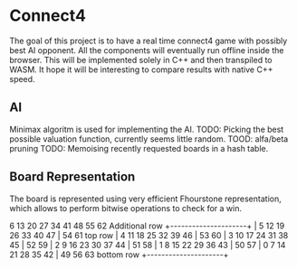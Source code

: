 # Connect4
The goal of this project is to have a real time connect4 game with possibly best AI opponent.
All the components will eventually run offline inside the browser.
This will be implemented solely in C++ and then transpiled to WASM.
It hope it will be interesting to compare results with native C++ speed.

## AI
Minimax algoritm is used for implementing the AI.
TODO: Picking the best possible valuation function, currently seems little random.
TOOD: alfa/beta pruning
TODO: Memoising recently requested boards in a hash table.

## Board Representation
The board is represented using very efficient Fhourstone representation, which
allows to perform bitwise operations to check for a win.

  6 13 20 27 34 41 48   55 62     Additional row
+---------------------+ 
| 5 12 19 26 33 40 47 | 54 61     top row
| 4 11 18 25 32 39 46 | 53 60
| 3 10 17 24 31 38 45 | 52 59
| 2  9 16 23 30 37 44 | 51 58
| 1  8 15 22 29 36 43 | 50 57
| 0  7 14 21 28 35 42 | 49 56 63  bottom row
+---------------------+
